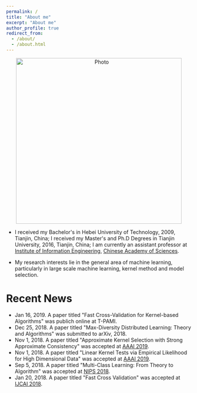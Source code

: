 ```yaml
---
permalink: /
title: "About me"
excerpt: "About me"
author_profile: true
redirect_from: 
  - /about/
  - /about.html
---
```


<p align="center">
  <img src="https://IIE-liuyong.github.io/files/yongliu.jpg?raw=true" alt="Photo" style="width: 450px;"/>
</p>

* I received my Bachelor's in Hebei University of Technology, 2009, Tianjin, China; I received my Master's and Ph.D Degrees in Tianjin University, 2016, Tianjin, China; I am currently an assistant professor at [Institute of Information Engineering](https://iie.ac.cn/), [Chinese Academy of Sciences](https://ucas.ac.cn/).

* My research interests lie in the general area of machine learning, particularly in large scale machine learning, kernel method and model selection.

# Recent News
* Jan 16, 2019. A paper titled "Fast Cross-Validation for Kernel-based Algorithms" was publich online at T-PAMI.
* Dec 25, 2018. A paper titled "Max-Diversity Distributed Learning: Theory and Algorithms" was submitted to arXiv, 2018.
* Nov 1, 2018. A paper titled "Approximate Kernel Selection with Strong Approximate Consistency" was accepted at [AAAI 2019](https://aaai.org/Conferences/AAAI-19/).
* Nov 1, 2018. A paper titled "Linear Kernel Tests via Empirical Likelihood for High Dimensional Data" was accepted at [AAAI 2019](https://aaai.org/Conferences/AAAI-19/).
* Sep 5, 2018. A paper titled "Multi-Class Learning: From Theory to Algorithm" was accepted at [NIPS 2018](https://nips.cc/Conferences/2018).
* Jan 20, 2018. A paper titled "Fast Cross Validation" was accepted at [IJCAI 2018](http://www.ijcai-18.org/).
